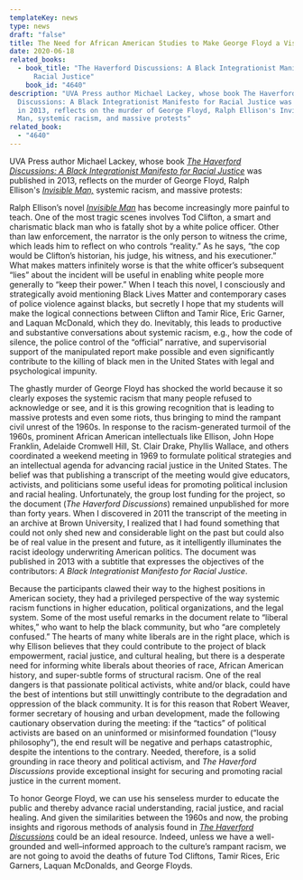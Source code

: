 ```yaml
---
templateKey: news
type: news
draft: "false"
title: The Need for African American Studies to Make George Floyd a Visible Man
date: 2020-06-18
related_books:
  - book_title: "The Haverford Discussions: A Black Integrationist Manifesto for
      Racial Justice"
    book_id: "4640"
description: "UVA Press author Michael Lackey, whose book The Haverford
  Discussions: A Black Integrationist Manifesto for Racial Justice was published
  in 2013, reflects on the murder of George Floyd, Ralph Ellison's Invisible
  Man, systemic racism, and massive protests"
related_book:
  - "4640"
---
```

UVA Press author Michael Lackey, whose book *[The Haverford Discussions: A Black Integrationist Manifesto for Racial Justice](https://www.upress.virginia.edu/title/4640)* was published in 2013, reflects on the murder of George Floyd, Ralph Ellison's *[Invisible Man,](https://www.amazon.com/Invisible-Man-Ralph-Ellison/dp/0679732764)* systemic racism, and massive protests:

Ralph Ellison’s novel *[Invisible Man](https://www.newyorker.com/books/page-turner/ralph-ellisons-invisible-man-as-a-parable-of-our-time)* has become increasingly more painful to teach. One of the most tragic scenes involves Tod Clifton, a smart and charismatic black man who is fatally shot by a white police officer. Other than law enforcement, the narrator is the only person to witness the crime, which leads him to reflect on who controls “reality.” As he says, “the cop would be Clifton’s historian, his judge, his witness, and his executioner.” What makes matters infinitely worse is that the white officer’s subsequent “lies” about the incident will be useful in enabling white people more generally to “keep their power.” When I teach this novel, I consciously and strategically avoid mentioning Black Lives Matter and contemporary cases of police violence against blacks, but secretly I hope that my students will make the logical connections between Clifton and Tamir Rice, Eric Garner, and Laquan McDonald, which they do. Inevitably, this leads to productive and substantive conversations about systemic racism, e.g., how the code of silence, the police control of the “official” narrative, and supervisorial support of the manipulated report make possible and even significantly contribute to the killing of black men in the United States with legal and psychological impunity.

The ghastly murder of George Floyd has shocked the world because it so clearly exposes the systemic racism that many people refused to acknowledge or see, and it is this growing recognition that is leading to massive protests and even some riots, thus bringing to mind the rampant civil unrest of the 1960s. In response to the racism-generated turmoil of the 1960s, prominent African American intellectuals like Ellison, John Hope Franklin, Adelaide Cromwell Hill, St. Clair Drake, Phyllis Wallace, and others coordinated a weekend meeting in 1969 to formulate political strategies and an intellectual agenda for advancing racial justice in the United States. The belief was that publishing a transcript of the meeting would give educators, activists, and politicians some useful ideas for promoting political inclusion and racial healing. Unfortunately, the group lost funding for the project, so the document (*The Haverford Discussions*) remained unpublished for more than forty years. When I discovered in 2011 the transcript of the meeting in an archive at Brown University, I realized that I had found something that could not only shed new and considerable light on the past but could also be of real value in the present and future, as it intelligently illuminates the racist ideology underwriting American politics. The document was published in 2013 with a subtitle that expresses the objectives of the contributors: *A Black Integrationist Manifesto for Racial Justice*.

Because the participants clawed their way to the highest positions in American society, they had a privileged perspective of the way systemic racism functions in higher education, political organizations, and the legal system. Some of the most useful remarks in the document relate to “liberal whites,” who want to help the black community, but who “are completely confused.” The hearts of many white liberals are in the right place, which is why Ellison believes that they could contribute to the project of black empowerment, racial justice, and cultural healing, but there is a desperate need for informing white liberals about theories of race, African American history, and super-subtle forms of structural racism. One of the real dangers is that passionate political activists, white and/or black, could have the best of intentions but still unwittingly contribute to the degradation and oppression of the black community. It is for this reason that Robert Weaver, former secretary of housing and urban development, made the following cautionary observation during the meeting: if the “tactics” of political activists are based on an uninformed or misinformed foundation (“lousy philosophy”), the end result will be negative and perhaps catastrophic, despite the intentions to the contrary. Needed, therefore, is a solid grounding in race theory and political activism, and *The Haverford Discussions* provide exceptional insight for securing and promoting racial justice in the current moment.

To honor George Floyd, we can use his senseless murder to educate the public and thereby advance racial understanding, racial justice, and racial healing. And given the similarities between the 1960s and now, the probing insights and rigorous methods of analysis found in *[The Haverford Discussions](https://www.upress.virginia.edu/title/4640)* could be an ideal resource. Indeed, unless we have a well-grounded and well–informed approach to the culture’s rampant racism, we are not going to avoid the deaths of future Tod Cliftons, Tamir Rices, Eric Garners, Laquan McDonalds, and George Floyds.